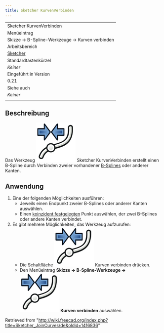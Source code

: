 ```yaml
---
title: Sketcher KurvenVerbinden
---
```


|                                                            |
| ---------------------------------------------------------- |
| Sketcher KurvenVerbinden                                   |
| Menüeintrag                                                |
| Skizze → B-Spline-Werkzeuge → Kurven verbinden             |
| Arbeitsbereich                                             |
| [Sketcher](/Sketcher_Workbench/de "Sketcher Workbench/de") |
| Standardtastenkürzel                                       |
| _Keiner_                                                   |
| Eingeführt in Version                                      |
| 0.21                                                       |
| Siehe auch                                                 |
| _Keiner_                                                   |
|                                                            |

## Beschreibung

Das Werkzeug ![](/src/assets/images/Sketcher_JoinCurves.svg) Sketcher KurvenVerbinden erstellt einen B-Spline durch Verbinden zweier vorhandener [B-Splines](/B-Splines/de "B-Splines/de") oder anderer Kanten.

## Anwendung

1. Eine der folgenden Möglichkeiten ausführen:
   - Jeweils einen Endpunkt zweier B-Splines oder anderer Kanten auswählen.
   - Einen [koinzident festgelegten](/Sketcher_ConstrainCoincident "Sketcher ConstrainCoincident") Punkt auswählen, der zwei B-Splines oder andere Kanten verbindet.
2. Es gibt mehrere Möglichkeiten, das Werkzeug aufzurufen:
   - Die Schaltfläche ![](/src/assets/images/Sketcher_JoinCurves.svg) Kurven verbinden drücken.
   - Den Menüeintrag **Skizze → B-Spline-Werkzeuge → ![](/src/assets/images/Sketcher_JoinCurves.svg) Kurven verbinden** auswählen.

Retrieved from "<http://wiki.freecad.org/index.php?title=Sketcher_JoinCurves/de&oldid=1416836>"
